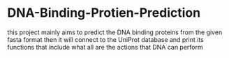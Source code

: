 # DNA-Binding-Protien-Prediction
this project mainly aims to predict the DNA binding proteins from the given fasta format then it will connect to the UniProt database and print its functions that include what all are the actions that DNA can perform 
